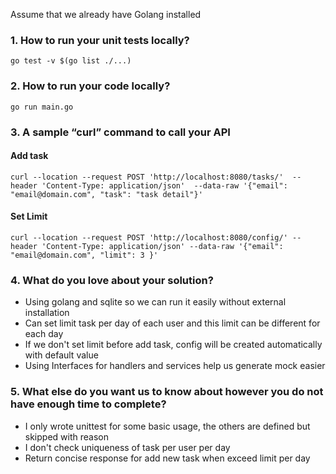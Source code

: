 Assume that we already have Golang installed

### 1. How to run your unit tests locally?
`go test -v $(go list ./...)`


### 2. How to run your code locally?
`go run main.go`

### 3. A sample “curl” command to call your API
#### Add task
`
curl --location --request POST 'http://localhost:8080/tasks/' 
--header 'Content-Type: application/json' 
--data-raw '{"email": "email@domain.com", "task": "task detail"}'
`
#### Set Limit
`
curl --location --request POST 'http://localhost:8080/config/'
--header 'Content-Type: application/json'
--data-raw '{"email": "email@domain.com", "limit": 3 }'
`

### 4. What do you love about your solution?
- Using golang and sqlite so we can run it easily without external installation
- Can set limit task per day of each user and this limit can be different for each day
- If we don't set limit before add task, config will be created automatically with default value
- Using Interfaces for handlers and services help us generate mock easier

### 5. What else do you want us to know about however you do not have enough time to complete?
- I only wrote unittest for some basic usage, the others are defined but skipped with reason 
- I don't check uniqueness of task per user per day
- Return concise response for add new task when exceed limit per day